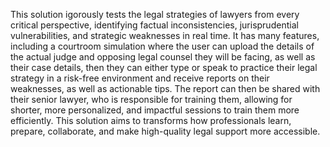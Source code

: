 This solution igorously tests the legal strategies of lawyers from every critical perspective, identifying factual inconsistencies, jurisprudential vulnerabilities, and strategic weaknesses in real time. It has many features, including a courtroom simulation where the user can upload the details of the actual judge and opposing legal counsel they will be facing, as well as their case details, then they can either type or speak to practice their legal strategy in a risk-free environment and receive reports on their weaknesses, as well as actionable tips. The report can then be shared with their senior lawyer, who is responsible for training them, allowing for shorter, more personalized, and impactful sessions to train them more efficiently. This solution aims to transforms how professionals learn, prepare, collaborate, and make high-quality legal support more accessible.
